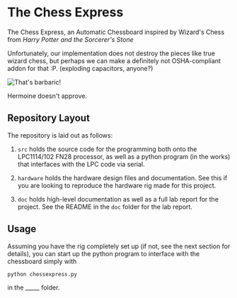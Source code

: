 # The Chess Express

The Chess Express, an Automatic Chessboard inspired by Wizard's Chess from _Harry Potter and the Sorcerer's Stone_

Unfortunately, our implementation does not destroy the pieces like true wizard chess, but perhaps we can make a definitely not OSHA-compliant addon for that :P. (exploding capacitors, anyone?)

![That's barbaric!](https://thumbs.gfycat.com/ThunderousAnnualBushsqueaker-small.gif)

Hermoine doesn't approve.

## Repository Layout

The repository is laid out as follows:

1. `src` holds the source code for the programming both onto the LPC1114/102 FN28 processor, as well as a python program (in the works) that interfaces with the LPC code via serial.

2. `hardware` holds the hardware design files and documentation. See this if you are looking to reproduce the hardware rig made for this project.

3. `doc` holds high-level documentation as well as a full lab report for the project. See the README in the `doc` folder for the lab report.

## Usage

Assuming you have the rig completely set up (if not, see the next section for details), you can start up the python program to interface with the chessboard simply with
```
python chessexpress.py
```
in the _____ folder.
